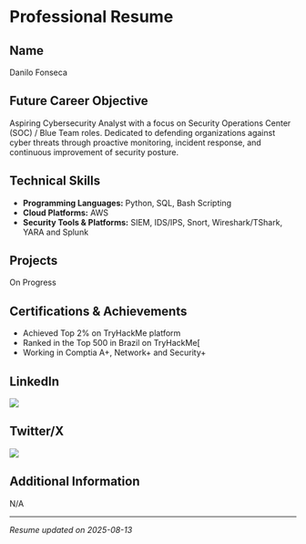 # Professional Resume

## Name
Danilo Fonseca

## Future Career Objective
Aspiring Cybersecurity Analyst with a focus on Security Operations Center (SOC) / Blue Team roles. Dedicated to defending organizations against cyber threats through proactive monitoring, incident response, and continuous improvement of security posture.

## Technical Skills
- **Programming Languages:** Python, SQL, Bash Scripting
- **Cloud Platforms:** AWS
- **Security Tools & Platforms:** SIEM, IDS/IPS, Snort, Wireshark/TShark, YARA and Splunk

## Projects
On Progress

## Certifications & Achievements
- Achieved Top 2% on TryHackMe platform
- Ranked in the Top 500 in Brazil on TryHackMe[
- Working in Comptia A+, Network+ and Security+

## LinkedIn
<a href="https://www.linkedin.com/in/danilo-fonseca-67209a352/"><img src="https://img.shields.io/badge/LinkedIn-0A66C2?logo=linkedin&logoColor=white&style=for-the-badge"></a>

## Twitter/X
<a href="https://x.com/root_r34p3r"><img src="https://img.shields.io/badge/Twitter/X-000000?logo=X&logoColor=white&style=for-the-badge"></a>

## Additional Information
N/A

---

*Resume updated on 2025-08-13*
